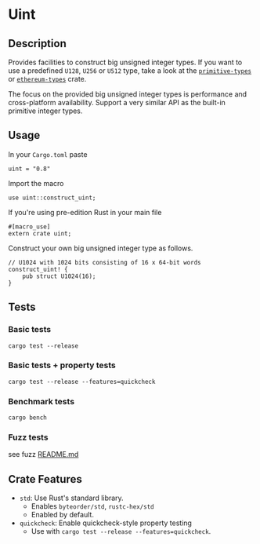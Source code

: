 # Uint

## Description

Provides facilities to construct big unsigned integer types.
If you want to use a predefined `U128`, `U256` or `U512` type, take a look at the [`primitive-types`](https://github.com/paritytech/parity-common/tree/master/primitive-types) or [`ethereum-types`](https://github.com/paritytech/parity-common/tree/master/ethereum-types) crate.

The focus on the provided big unsigned integer types is performance and cross-platform availability.
Support a very similar API as the built-in primitive integer types.

## Usage

In your `Cargo.toml` paste

```
uint = "0.8"
```

Import the macro

```
use uint::construct_uint;
```

If you're using pre-edition Rust in your main file

```
#[macro_use]
extern crate uint;
```

Construct your own big unsigned integer type as follows.

```
// U1024 with 1024 bits consisting of 16 x 64-bit words
construct_uint! {
	pub struct U1024(16);
}
```

## Tests

### Basic tests

```
cargo test --release
```

### Basic tests + property tests

```
cargo test --release --features=quickcheck
```

### Benchmark tests

```
cargo bench
```

### Fuzz tests

see fuzz [README.md](fuzz/README.md)

## Crate Features

- `std`: Use Rust's standard library.
	- Enables `byteorder/std`, `rustc-hex/std`
	- Enabled by default.
- `quickcheck`: Enable quickcheck-style property testing
	- Use with `cargo test --release --features=quickcheck`.
